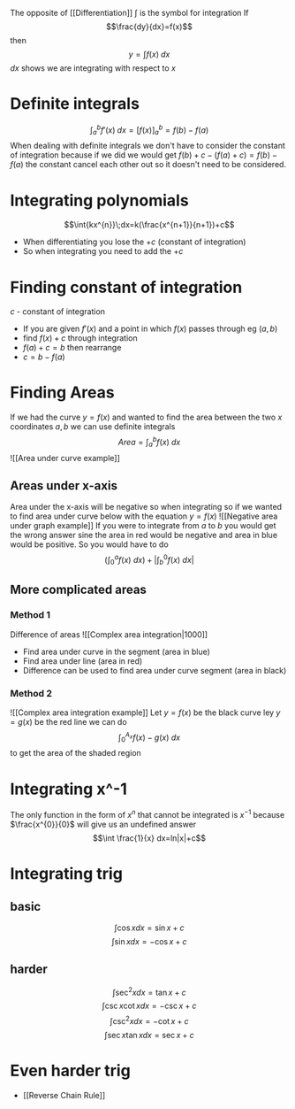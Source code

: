 The opposite of [[Differentiation]]
$\int$ is the symbol for integration
If
$$\frac{dy}{dx}=f(x)$$
then
$$y=\int{f(x)} \; dx$$
$dx$ shows we are integrating with respect to $x$
# Definite integrals
$$\int^{b}_{a}{f'(x)}\;{dx}=[f(x)]^{b}_{a}=f(b)-f(a)$$
When dealing with definite integrals we don't have to consider the constant of integration because if we did we would get $f(b)+c-(f(a)+c)=f(b)-f(a)$ the constant cancel each other out so it doesn't need to be considered.
# Integrating polynomials
$$\int{kx^{n}}\;dx=k(\frac{x^{n+1}}{n+1})+c$$
- When differentiating you lose the $+c$ (constant of integration)
- So when integrating you need to add the $+c$ 
# Finding constant of integration
$c$ - constant of integration
- If you are given $f'(x)$ and a point in which $f(x)$ passes through eg $(a,b)$  
- find $f(x) +c$ through integration
- $f(a)+c = b$ then rearrange 
- $c=b-f(a)$ 
# Finding Areas
If we had the curve $y=f(x)$ and wanted to find the area between the two $x$ coordinates $a,b$ we can use definite integrals
$$Area=\int^{b}_{a}f(x)\; dx$$
![[Area under curve example]]
## Areas under x-axis
Area under the x-axis will be negative so when integrating 
so if we wanted to find area under curve below with the equation $y=f(x)$
![[Negative area under graph example]]
If you were to integrate from $a$ to $b$ you would get the wrong answer sine the area in red would be negative and area in blue would be positive. So you would have to do
$$\left(\int^{a}_{0}f(x)\ dx\right)+|\int^{0}_{b}f(x) \ dx|$$
## More complicated areas
### Method 1
Difference of areas
![[Complex area integration|1000]]
- Find area under curve in the segment (area in blue)
- Find area under line (area in red)
- Difference can be used to find area under curve segment (area in black)
### Method 2
![[Complex area integration example]]
Let $y=f(x)$ be the black curve
ley $y=g(x)$ be the red line
we can do
$$\int_{0}^{A_{x}}f(x)-g(x) \ dx$$
to get the area of the shaded region
# Integrating x^-1
The only function in the form of $x^n$ that cannot be integrated is $x^{-1}$ because $\frac{x^{0}}{0}$ will give us an undefined answer
$$\int \frac{1}{x} dx=ln|x|+c$$
# Integrating trig
## basic
$$\int \cos x dx = \sin x + c$$
$$\int \sin x dx = -\cos x +c$$
## harder
$$\int \sec^{2}x dx=\tan x +c$$
$$\int \csc x \cot x dx =-\csc x + c$$
$$\int \csc^{2}x dx = -\cot x + c$$
$$\int \sec x \tan x dx = \sec x + c$$
# Even harder trig
- [[Reverse Chain Rule]]